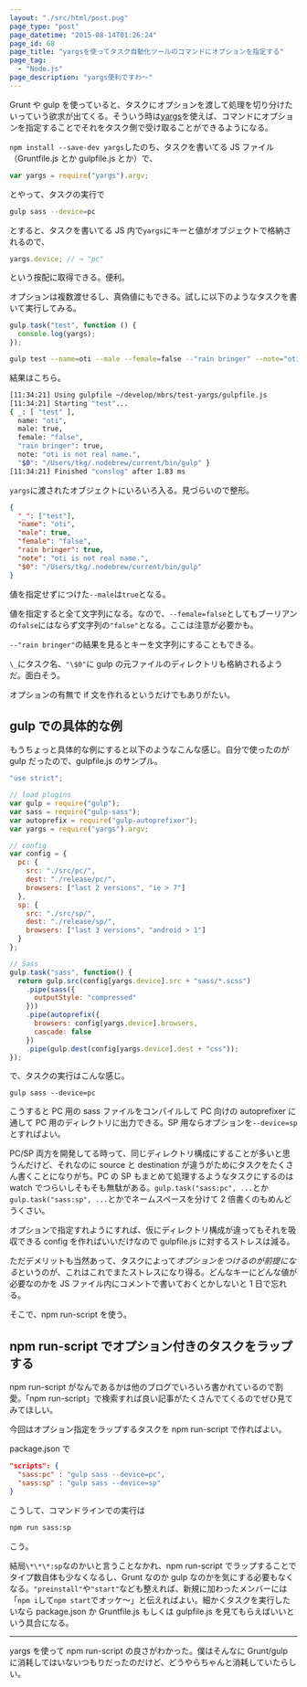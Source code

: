 ```yaml
---
layout: "./src/html/post.pug"
page_type: "post"
page_datetime: "2015-08-14T01:26:24"
page_id: 68
page_title: "yargsを使ってタスク自動化ツールのコマンドにオプションを指定する"
page_tag:
  - "Node.js"
page_description: "yargs便利ですわ〜"
---
```


Grunt や gulp を使っていると、タスクにオプションを渡して処理を切り分けたいっていう欲求が出てくる。そういう時は[yargs](https://www.npmjs.com/package/yargs)を使えば、コマンドにオプションを指定することでそれをタスク側で受け取ることができるようになる。

`npm install --save-dev yargs`したのち、タスクを書いてる JS ファイル（Gruntfile.js とか gulpfile.js とか）で、

```javascript
var yargs = require("yargs").argv;
```

とやって、タスクの実行で

```bash
gulp sass --device=pc
```

とすると、タスクを書いてる JS 内で`yargs`にキーと値がオブジェクトで格納されるので、

```javascript
yargs.device; // → "pc"
```

という按配に取得できる。便利。

オプションは複数渡せるし、真偽値にもできる。試しに以下のようなタスクを書いて実行してみる。

```javascript
gulp.task("test", function () {
  console.log(yargs);
});
```

```bash
gulp test --name=oti --male --female=false --"rain bringer" --note="oti is not real name."
```

結果はこちら。

```bash
[11:34:21] Using gulpfile ~/develop/mbrs/test-yargs/gulpfile.js
[11:34:21] Starting "test"...
{ _: [ "test" ],
  name: "oti",
  male: true,
  female: "false",
  "rain bringer": true,
  note: "oti is not real name.",
  "$0": "/Users/tkg/.nodebrew/current/bin/gulp" }
[11:34:21] Finished "conslog" after 1.83 ms
```

`yargs`に渡されたオブジェクトにいろいろ入る。見づらいので整形。

```json
{
  "_": ["test"],
  "name": "oti",
  "male": true,
  "female": "false",
  "rain bringer": true,
  "note": "oti is not real name.",
  "$0": "/Users/tkg/.nodebrew/current/bin/gulp"
}
```

値を指定せずにつけた`--male`は`true`となる。

値を指定すると全て文字列になる。なので、`--female=false`としてもブーリアンの`false`にはならず文字列の`"false"`となる。ここは注意が必要かも。

`--"rain bringer"`の結果を見るとキーを文字列にすることもできる。

`\_`にタスク名、`"\$0"`に gulp の元ファイルのディレクトリも格納されるようだ。面白そう。

オプションの有無で if 文を作れるというだけでもありがたい。

## gulp での具体的な例

もうちょっと具体的な例にすると以下のようなこんな感じ。自分で使ったのが gulp だったので、gulpfile.js のサンプル。

```javascript
"use strict";

// load plugins
var gulp = require("gulp");
var sass = require("gulp-sass");
var autoprefix = require("gulp-autoprefixer");
var yargs = require("yargs").argv;

// config
var config = {
  pc: {
    src: "./src/pc/",
    dest: "./release/pc/",
    browsers: ["last 2 versions", "ie > 7"]
  },
  sp: {
    src: "./src/sp/",
    dest: "./release/sp/",
    browsers: ["last 3 versions", "android > 1"]
  }
};

// Sass
gulp.task("sass", function() {
  return gulp.src(config[yargs.device].src + "sass/*.scss")
    .pipe(sass({
      outputStyle: "compressed"
    }))
    .pipe(autoprefix({
      browsers: config[yargs.device].browsers,
      cascade: false
    })
    .pipe(gulp.dest(config[yargs.device].dest + "css"));
});
```

で、タスクの実行はこんな感じ。

```baash
gulp sass --device=pc
```

こうすると PC 用の sass ファイルをコンパイルして PC 向けの autoprefixer に通して PC 用のディレクトリに出力できる。SP 用ならオプションを`--device=sp`とすればよい。

PC/SP 両方を開発してる時って、同じディレクトリ構成にすることが多いと思うんだけど、それなのに source と destination が違うがためにタスクをたくさん書くことになりがち。PC の SP もまとめて処理するようなタスクにするのは watch でつらいしそもそも無駄がある。`gulp.task("sass:pc", ...`とか`gulp.task("sass:sp", ...`とかでネームスペースを分けて 2 倍書くのもめんどうくさい。

オプションで指定すれようにすれば、仮にディレクトリ構成が違ってもそれを吸収できる config を作ればいいだけなので gulpfile.js に対するストレスは減る。

ただデメリットも当然あって、タスクによって*オプションをつけるのが前提になる*というのが、これはこれでまたストレスになり得る。どんなキーにどんな値が必要なのかを JS ファイル内にコメントで書いておくとかしないと 1 日で忘れる。

そこで、npm run-script を使う。

## npm run-script でオプション付きのタスクをラップする

npm run-script がなんであるかは他のブログでいろいろ書かれているので割愛。「npm run-script」で検索すれば良い記事がたくさんでてくるのでぜひ見てみてほしい。

今回はオプション指定をラップするタスクを npm run-script で作ればよい。

package.json で

```json
"scripts": {
  "sass:pc" : "gulp sass --device=pc",
  "sass:sp" : "gulp sass --device=sp"
}
```

こうして、コマンドラインでの実行は

```bash
npm run sass:sp
```

こう。

結局`\*\*\*:sp`なのかいと言うことなかれ、npm run-script でラップすることでタイプ数自体も少なくなるし、Grunt なのか gulp なのかを気にする必要もなくなる。`"preinstall"`や`"start"`なども整えれば、新規に加わったメンバーには「`npm i`して`npm start`でオッケ〜」と伝えればよい。細かくタスクを実行したいなら package.json か Gruntfile.js もしくは gulpfile.js を見てもらえばいいという具合になる。

---

yargs を使って npm run-script の良さがわかった。僕はそんなに Grunt/gulp に消耗してはいないつもりだったのだけど、どうやらちゃんと消耗していたらしい。
